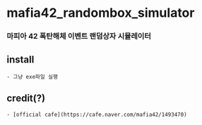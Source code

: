 # mafia42_randombox_simulator
### 마피아 42 폭탄해체 이벤트 랜덤상자 시뮬레이터

## install
    - 그냥 exe파일 실행
## credit(?)
    - [official cafe](https://cafe.naver.com/mafia42/1493470)